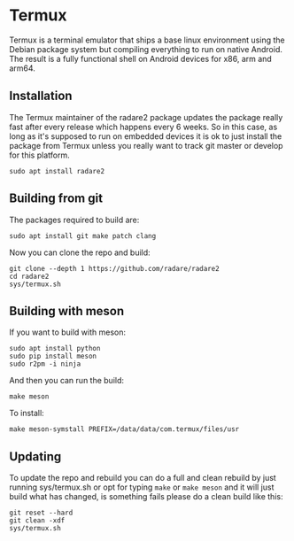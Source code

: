 Termux
======

Termux is a terminal emulator that ships a base linux environment using the Debian package system
but compiling everything to run on native Android. The result is a fully functional shell on
Android devices for x86, arm and arm64.

Installation
------------

The Termux maintainer of the radare2 package updates the package really fast after every release
which happens every 6 weeks. So in this case, as long as it's supposed to run on embedded devices
it is ok to just install the package from Termux unless you really want to track git master or
develop for this platform.

	sudo apt install radare2

Building from git
-----------------

The packages required to build are:

	sudo apt install git make patch clang

Now you can clone the repo and build:

	git clone --depth 1 https://github.com/radare/radare2
	cd radare2
	sys/termux.sh

Building with meson
-------------------

If you want to build with meson:

	sudo apt install python
	sudo pip install meson
	sudo r2pm -i ninja

And then you can run the build:

	make meson

To install:

	make meson-symstall PREFIX=/data/data/com.termux/files/usr

Updating
--------

To update the repo and rebuild you can do a full and clean rebuild by just running sys/termux.sh
or opt for typing `make` or `make meson` and it will just build what has changed, is something
fails please do a clean build like this:

	git reset --hard
	git clean -xdf
	sys/termux.sh

